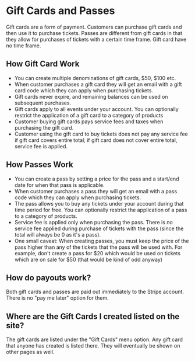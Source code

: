 # Gift Cards and Passes

Gift cards are a form of payment. Customers can purchase gift cards and then use it to purchase tickets. Passes are 
different from gift cards in that they allow for purchases of tickets with a certain time frame. Gift card have no time frame.

## How Gift Card Work
- You can create multiple denominations of gift cards, $50, $100 etc.
- When customer purchases a gift card they will get an email with a gift card code which they can apply when purchasing tickets.
- Gift cards never expire, and remaining balances can be used on subsequent purchases.
- Gift cards apply to all events under your account. You can optionally restrict the application of a gift card to a category of products
- Customer buying gift cards pays service fees and taxes when purchasing the gift card.
- Customer using the gift card to buy tickets does not pay any service fee if gift card covers entire total; if gift card does not cover entire total, service fee is applied.

## How Passes Work

- You can create a pass by setting a price for the pass and a start/end date for when that pass is applicable.
- When customer purchases a pass they will get an email with a pass code which they can apply when purchasing tickets.
- The pass allows you to buy any tickets under your account during that time period for free. You can optionally restrict the application of a pass to a category of products.
- Service fee is applied only when purchasing the pass. There is no service fee applied during purchase of tickets with the pass (since the total will always be 0 as it's a pass).
- One small caveat: When creating passes, you must keep the price of the pass higher than any of the tickets that the pass will be used with. For example, don't create a pass for $20 which would be used on tickets which are on sale for $50 (that would be kind of odd anyway)

## How do payouts work?

Both gift cards and passes are paid out immediately to the Stripe account. There is no "pay me later" option for them.

## Where are the Gift Cards I created listed on the site?

The gift cards are listed under the "Gift Cards" menu option. Any gift card that anyone has created is listed there. They will eventually be
shown on other pages as well.